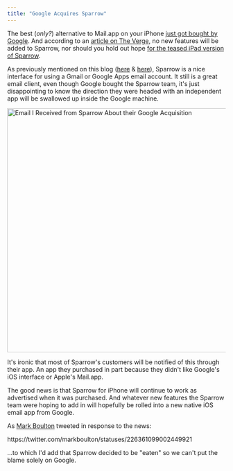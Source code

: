 ```yaml
---
title: "Google Acquires Sparrow"
---
```

<p>The best (<em>only?</em>) alternative to Mail.app on your iPhone <a href="https://sparrowmailapp.com/">just got bought by Google</a>. And according to an <a href="https://www.theverge.com/2012/7/20/3172222/google-buys-sparrow-mail">article on The Verge</a>, no new features will be added to Sparrow, nor should you hold out hope <a href="https://www.theverge.com/2012/7/20/3172365/sources-google-sparrow-25-million-gmail-client">for the teased iPad version of Sparrow</a>.</p>
<p>As previously mentioned on this blog (<a href="https://chrisenns.com/2012/03/an-alternative-to-mail-on-iphone/">here</a> &amp; <a href="https://chrisenns.com/2012/06/sparrow-for-iphone-on-sale/">here</a>), Sparrow is a nice interface for using a Gmail or Google Apps email account. It still is a great email client, even though Google bought the Sparrow team, it's just disappointing to know the direction they were headed with an independent app will be swallowed up inside the Google machine.</p>
<p><img src="https://chrisenns.com/wp-content/uploads/2012/07/Screen-Shot-2012-07-20-at-12.11.21-PM-600x563.png" alt="Email I Received from Sparrow About their Google Acquisition" title="Email I Received from Sparrow About their Google Acquisition" width="600" height="563" class="aligncenter size-large wp-image-20576" /></p>
<p>It's ironic that most of Sparrow's customers will be notified of this through their app. An app they purchased in part because they didn't like Google's iOS interface or Apple's Mail.app.</p>
<p>The good news is that Sparrow for iPhone will continue to work as advertised when it was purchased. And whatever new features the Sparrow team were hoping to add in will hopefully be rolled into a new native iOS email app from Google.</p>
<p>As <a href="https://www.markboulton.co.uk/">Mark Boulton</a> tweeted in response to the news:</p>
<p>https://twitter.com/markboulton/statuses/226361099002449921</p>
<p>...to which I'd add that Sparrow decided to be "eaten" so we can't put the blame solely on Google.</p>
